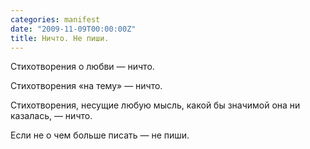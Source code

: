 ```yaml
---
categories: manifest
date: "2009-11-09T00:00:00Z"
title: Ничто. Не пиши.
---
```


Стихотворения о любви — ничто.

Стихотворения «на тему» — ничто.

Стихотворения, несущие любую мысль, какой бы значимой она ни казалась, — ничто.

Если не о чем больше писать — не пиши.

<!--more-->